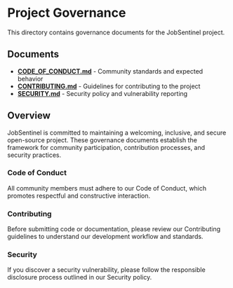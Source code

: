 # Project Governance

This directory contains governance documents for the JobSentinel project.

## Documents

- **[CODE_OF_CONDUCT.md](CODE_OF_CONDUCT.md)** - Community standards and expected behavior
- **[CONTRIBUTING.md](CONTRIBUTING.md)** - Guidelines for contributing to the project
- **[SECURITY.md](SECURITY.md)** - Security policy and vulnerability reporting

## Overview

JobSentinel is committed to maintaining a welcoming, inclusive, and secure open-source project. These governance documents establish the framework for community participation, contribution processes, and security practices.

### Code of Conduct
All community members must adhere to our Code of Conduct, which promotes respectful and constructive interaction.

### Contributing
Before submitting code or documentation, please review our Contributing guidelines to understand our development workflow and standards.

### Security
If you discover a security vulnerability, please follow the responsible disclosure process outlined in our Security policy.
